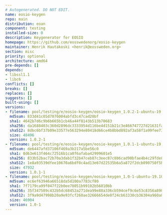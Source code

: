 ```yaml
---
# Autogenerated. DO NOT EDIT.
name: eosio-keygen
repo: main
distribution: eoan
component: testing
installed-size: 0
description: Keygenerator for EOSIO
homepage: https://github.com/eosswedenorg/eosio-keygen
maintainer: Henrik Hautakoski <henrik@eossweden.org>
section: misc
priority: optional
architecture: amd64
pre-depends: []
depends:
- libssl1.1
- libc6
conflicts: []
breaks: []
replaces: []
suggests: []
built-using: []
versions:
- filename: pool/testing/e/eosio-keygen/eosio-keygen_1.0.2-1-ubuntu-19.10_amd64.deb
  md5sum: 833d41c05d7076004abfd3c47cad20bf
  sha1: 4642b7d6c9b6b665b1cb46a44f8143b513b70683
  sha256: da1688403c360d2896dc3333954d116be4d151b21c3e466747727d21631faaef
  sha512: 8dbc6bf37b09e33577e563294e80418d66ce4b8bbd892af3a58f1a99fee73c8a5927bba7a45f739514f3441f8efed6a193ab79f9efeade04c1e072ab3c999ed0
  size: 48496
  version: 1.0.2-1
- filename: pool/testing/e/eosio-keygen/eosio-keygen_1.0.1-1-ubuntu-19.10_amd64.deb
  md5sum: de6447afd37106f469a3b217a5be56c0
  sha1: 0d63e613f464c72516b1ca8f6afaba42999601e5
  sha256: 833b52bac72b70a3dab1f32b47ceb87c3eec87c8b6cad90bfae4b4c29fde8399
  sha512: 1e8a93539dfee10670a6bdf0c4ad13e67d22535b6a5a872f2dcb890750f5bf5132a75d9ac6c20da24ddc3b8e0744d3ece3ba55e887a16543b4ac0629f08ef6e4
  size: 47932
  version: 1.0.1-1
- filename: pool/testing/e/eosio-keygen/eosio-keygen_1.0-1-ubuntu-19.10_amd64.deb
  md5sum: ec6ef63946a66518da5d100a7783cf80
  sha1: 7f7179ca99f047f22b0ee78051b99102b56810bb
  sha256: 35f347589c432b5dc68452a271dea99e88a336cb594cef9c6e53c8356a890bbc
  sha512: 3f9a9d47998b20a9e93fcf260ae32666654de0f24cb63330cb36304a960a8efd03ce42a86b98ae292cd6e4eeac144a1bc4a7ae6ba720184ed0fb2b567ae39cb9
  size: 46904
  version: 1.0-1
---
```


